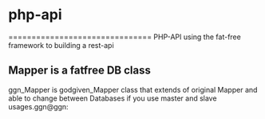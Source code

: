 # php-api
===============================
PHP-API using the fat-free framework to building a rest-api

Mapper is a fatfree DB class  
-------------------------------
ggn_Mapper is godgiven_Mapper class that extends of original Mapper 
and able to change between Databases if you use master and slave usages.ggn@ggn:

